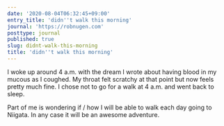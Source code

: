 ```yaml
---
date: '2020-08-04T06:32:45+09:00'
entry_title: 'didn''t walk this morning'
journal: 'https://robnugen.com'
posttype: journal
published: true
slug: didnt-walk-this-morning
title: 'didn''t walk this morning'
---
```


I woke up around 4 a.m. with the dream I wrote about having blood in my mucous as I coughed. My throat felt scratchy at that point but now feels pretty much fine.  I chose not to go for a walk at 4 a.m. and went back to sleep.

Part of me is wondering if / how I will be able to walk each day going to Niigata.  In any case it will be an awesome adventure.


